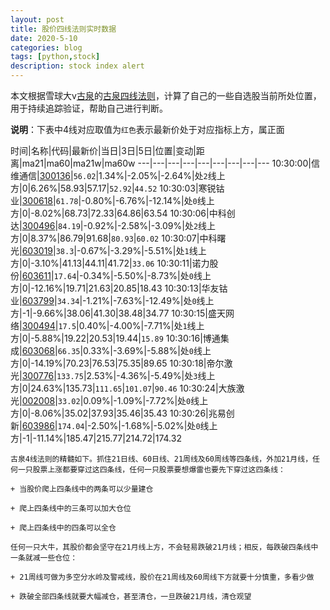 ```yaml
---
layout: post
title: 股价四线法则实时数据
date: 2020-5-10
categories: blog
tags: [python,stock]
description: stock index alert
---
```



本文根据雪球大v[古泉](https://xueqiu.com/u/7148646888)的[古泉四线法则](https://xueqiu.com/7148646888/130498192)，计算了自己的一些自选股当前所处位置，用于持续追踪验证，帮助自己进行判断。

**说明**：下表中4线对应取值为`红色`表示最新价处于对应指标上方，属正面

时间|名称|代码|最新价|当日|3日|5日|位置|变动|距离|ma21|ma60|ma21w|ma60w
---|---|---|---|---|---|---|---|---
10:30:00|信维通信|[300136](https://xueqiu.com/S/SZ300136)|`56.02`|1.34%|-2.05%|-2.64%|处`2`线上方|0|6.26%|58.93|57.17|`52.92`|`44.52`
10:30:03|寒锐钴业|[300618](https://xueqiu.com/S/SZ300618)|`61.78`|-0.80%|-6.76%|-12.14%|处`0`线上方|0|-8.02%|68.73|72.33|64.86|63.54
10:30:06|中科创达|[300496](https://xueqiu.com/S/SZ300496)|`84.19`|-0.92%|-2.58%|-3.09%|处`2`线上方|0|8.37%|86.79|91.68|`80.93`|`60.02`
10:30:07|中科曙光|[603019](https://xueqiu.com/S/SH603019)|`38.3`|-0.67%|-3.29%|-5.51%|处`1`线上方|0|-3.10%|41.13|44.11|41.72|`33.06`
10:30:11|诺力股份|[603611](https://xueqiu.com/S/SH603611)|`17.64`|-0.34%|-5.50%|-8.73%|处`0`线上方|0|-12.16%|19.71|21.63|20.85|18.43
10:30:13|华友钴业|[603799](https://xueqiu.com/S/SH603799)|`34.34`|-1.21%|-7.63%|-12.49%|处`0`线上方|-1|-9.66%|38.06|41.30|38.48|34.77
10:30:15|盛天网络|[300494](https://xueqiu.com/S/SZ300494)|`17.5`|0.40%|-4.00%|-7.71%|处`1`线上方|0|-5.88%|19.22|20.53|19.44|`15.89`
10:30:16|博通集成|[603068](https://xueqiu.com/S/SH603068)|`66.35`|0.33%|-3.69%|-5.88%|处`0`线上方|0|-14.19%|70.23|76.53|75.35|89.65
10:30:18|帝尔激光|[300776](https://xueqiu.com/S/SZ300776)|`133.75`|2.53%|-4.36%|-5.49%|处`3`线上方|0|24.63%|135.73|`111.65`|`101.07`|`90.46`
10:30:24|大族激光|[002008](https://xueqiu.com/S/SZ002008)|`33.02`|0.09%|-1.09%|-7.72%|处`0`线上方|0|-8.06%|35.02|37.93|35.46|35.43
10:30:26|兆易创新|[603986](https://xueqiu.com/S/SH603986)|`174.04`|-2.50%|-1.68%|-5.02%|处`0`线上方|-1|-11.14%|185.47|215.77|214.72|174.32

```
古泉4线法则的精髓如下。抓住21日线、60日线、21周线及60周线等四条线，外加21月线，任何一只股票上涨都要穿过这四条线，任何一只股票要想爆雷也要先下穿过这四条线：

+ 当股价爬上四条线中的两条可以少量建仓

+ 爬上四条线中的三条可以加大仓位

+ 爬上四条线中的四条可以全仓

任何一只大牛，其股价都会坚守在21月线上方，不会轻易跌破21月线；相反，每跌破四条线中一条就减一些仓位：

+ 21周线可做为多空分水岭及警戒线，股价在21周线及60周线下方就要十分慎重，多看少做

+ 跌破全部四条线就要大幅减仓，甚至清仓，一旦跌破21月线，清仓观望
```
